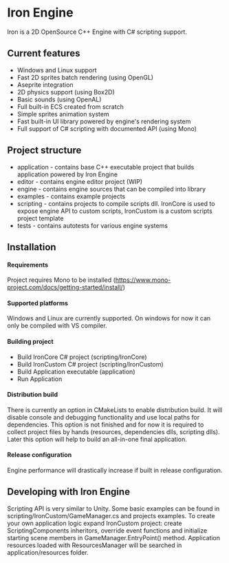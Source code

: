 # Iron Engine

Iron is a 2D OpenSource C++ Engine with C# scripting support.

## Current features
* Windows and Linux support
* Fast 2D sprites batch rendering (using OpenGL)
* Aseprite integration
* 2D physics support (using Box2D)
* Basic sounds (using OpenAL)
* Full built-in ECS created from scratch
* Simple sprites animation system
* Fast built-in UI library powered by engine's rendering system
* Full support of C# scripting with documented API (using Mono)

## Project structure
* application - contains base C++ executable project that builds application powered by Iron Engine
* editor - contains engine editor project (WIP)
* engine - contains engine sources that can be compiled into library
* examples - contains example projects
* scripting - contains projects to compile scripts dll. IronCore is used to expose engine API to custom scripts, IronCustom is a custom scripts project template
* tests - contains autotests for various engine systems

## Installation
#### Requirements
Project requires Mono to be installed (https://www.mono-project.com/docs/getting-started/install/)
#### Supported platforms
Windows and Linux are currently supported. On windows for now it can only be compiled with VS compiler.
#### Building project
* Build IronCore C# project (scripting/IronCore)
* Build IronCustom C# project (scripting/IronCustom)
* Build Application executable (application)
* Run Application
#### Distribution build
There is currently an option in CMakeLists to enable distribution build. It will disable console and debugging functionality and use local paths for dependencies. This option is not finished and for now it is required to collect project files by hands (resources, dependencies dlls, scripting dlls). Later this option will help to build an all-in-one final application.
#### Release configuration
Engine performance will drastically increase if built in release configuration.

## Developing with Iron Engine
Scripting API is very similar to Unity. Some basic examples can be found in scripting/IronCustom/GameManager.cs and projects examples.
To create your own application logic expand IronCustom project: create ScriptingComponents inheritors, override event functions and initialize starting scene members in GameManager.EntryPoint() method. Application resources loaded with ResourcesManager will be searched in application/resources folder.
